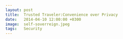 ```yaml
---
layout: post
title:  Trusted Traveler:Convenience over Privacy
date:   2014-04-10 12:00:00 +0300
image:  self-soverreign.jpeg
tags:   Security
---
```


